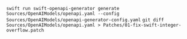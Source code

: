 

`swift run swift-openapi-generator generate Sources/OpenAIModels/openapi.yaml --config Sources/OpenAIModels/openapi-generator-config.yaml`
`git diff Sources/OpenAIModels/openapi.yaml > Patches/01-fix-swift-integer-overflow.patch`
